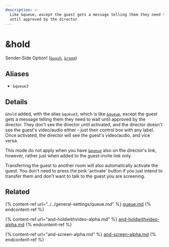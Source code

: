 ```yaml
---
description: >-
  Like &queue, except the guest gets a message telling them they need to wait
  until approved by the director
---
```


# \&hold

Sender-Side Option! ([`&push`](../../source-settings/push.md), [`&room`](../../general-settings/room.md))

## Aliases

* `&queue3`

## Details

`&hold` added, with the alias `&queue3`, which is like [`&queue`](../../general-settings/queue.md), except the guest gets a message telling them they need to wait until approved by the director. They don't see the director until activated, and the director doesn't see the guest's video/audio either - just their control box with any label. Once activated, the director will see the guest's video/audio, and vice versa.

This mode do not apply when you have [`&queue`](../../general-settings/queue.md) also on the director's link, however, rather just when added to the guest-invite link only.

Transferring the guest to another room will also automatically activate the guest. You don't need to press the pink 'activate' button if you just intend to transfer them and don't want to talk to the guest you are screening.

## Related

{% content-ref url="../../general-settings/queue.md" %}
[queue.md](../../general-settings/queue.md)
{% endcontent-ref %}

{% content-ref url="and-holdwithvideo-alpha.md" %}
[and-holdwithvideo-alpha.md](and-holdwithvideo-alpha.md)
{% endcontent-ref %}

{% content-ref url="and-screen-alpha.md" %}
[and-screen-alpha.md](and-screen-alpha.md)
{% endcontent-ref %}
